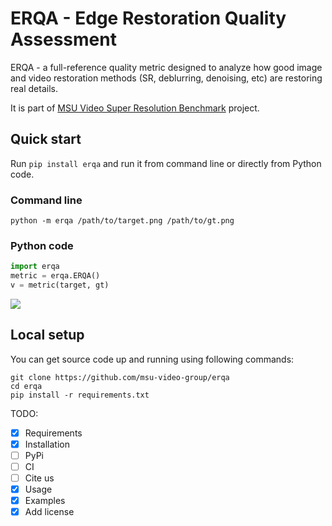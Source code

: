# ERQA - Edge Restoration Quality Assessment

ERQA - a full-reference quality metric designed to analyze how good image and video restoration methods (SR, deblurring, denoising, etc) are restoring real details.

It is part of [MSU Video Super Resolution Benchmark](https://videoprocessing.ai/benchmarks/video-super-resolution.html) project.


## Quick start

Run `pip install erqa` and run it from command line or directly from Python code.

### Command line

```shell
python -m erqa /path/to/target.png /path/to/gt.png
```

### Python code

```python
import erqa
metric = erqa.ERQA()
v = metric(target, gt)
```

![](samples/erqa_vis.png)

## Local setup

You can get source code up and running using following commands:

```shell
git clone https://github.com/msu-video-group/erqa
cd erqa
pip install -r requirements.txt
```


TODO:
- [x] Requirements
- [x] Installation
- [ ] PyPi
- [ ] CI
- [ ] Cite us
- [x] Usage
- [x] Examples
- [x] Add license
